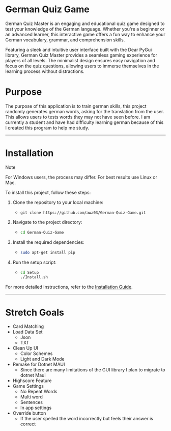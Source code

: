 # German Quiz Game
German Quiz Master is an engaging and educational quiz game designed to test your knowledge of the German language. Whether you're a beginner or an advanced learner, this interactive game offers a fun way to enhance your German vocabulary, grammar, and comprehension skills.

Featuring a sleek and intuitive user interface built with the Dear PyGui library, German Quiz Master provides a seamless gaming experience for players of all levels. The minimalist design ensures easy navigation and focus on the quiz questions, allowing users to immerse themselves in the learning process without distractions.

# Purpose
The purpose of this application is to train german skills, this project randomly generates german words, asking for the translation from the user. This allows users to tests words they may not have seen before. I am currently a student and have had difficulty learning german because of this I created this program to help me study. 

****
# Installation
>[!Note]
>For Windows users, the process may differ. For best results use Linux or Mac.

To install this project, follow these steps:
1. Clone the repository to your local machine:
   - ```
     git clone https://github.com/awa03/German-Quiz-Game.git
     ```
2. Navigate to the project directory:
   - ```sh
     cd German-Quiz-Game
     ```
4. Install the required dependencies:
   - ```sh
     sudo apt-get install pip
     ```
5. Run the setup script:
   - ```sh
     cd Setup
     ./Install.sh
     ```

For more detailed instructions, refer to the [Installation Guide](docs/installation.md).
****
# Stretch Goals
- Card Matching
- Load Data Set
  - Json
  - TXT 
- Clean Up UI
  - Color Schemes
  - Light and Dark Mode
- Remake for Dotnet MAUI
  - Since there are many limitations of the GUI library I plan to migrate to dotnet Maui
- Highscore Feature
- Game Settings
  - No Repeat Words
  - Multi word
  - Sentences
  - In app settings
- Override button
  - If the user spelled the word incorrectly but feels their answer is correct

